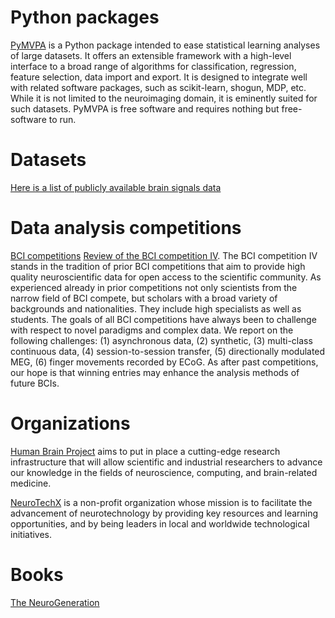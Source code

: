 # Python packages

[PyMVPA](http://www.pymvpa.org/) is a Python package intended to ease statistical learning analyses of large datasets. It offers an extensible framework with a high-level interface to a broad range of algorithms for classification, regression, feature selection, data import and export. It is designed to integrate well with related software packages, such as scikit-learn, shogun, MDP, etc. While it is not limited to the neuroimaging domain, it is eminently suited for such datasets. PyMVPA is free software and requires nothing but free-software to run.

# Datasets

[Here is a list of publicly available brain signals data](http://www.brainsignals.de/)

# Data analysis competitions

[BCI competitions](http://bbci.de/competition/)
[Review of the BCI competition IV](https://www.frontiersin.org/articles/10.3389/fnins.2012.00055/full). The BCI competition IV stands in the tradition of prior BCI competitions that aim to provide high quality neuroscientific data for open access to the scientific community. As experienced already in prior competitions not only scientists from the narrow field of BCI compete, but scholars with a broad variety of backgrounds and nationalities. They include high specialists as well as students. The goals of all BCI competitions have always been to challenge with respect to novel paradigms and complex data. We report on the following challenges: (1) asynchronous data, (2) synthetic, (3) multi-class continuous data, (4) session-to-session transfer, (5) directionally modulated MEG, (6) finger movements recorded by ECoG. As after past competitions, our hope is that winning entries may enhance the analysis methods of future BCIs.

# Organizations

[Human Brain Project](https://www.humanbrainproject.eu/en/) aims to put in place a cutting-edge research infrastructure that will allow scientific and industrial researchers to advance our knowledge in the fields of neuroscience, computing, and brain-related medicine.

[NeuroTechX](https://neurotechx.com/) is a non-profit organization whose mission is to facilitate the advancement of neurotechnology by providing key resources and learning opportunities, and by being leaders in local and worldwide technological initiatives.

# Books
[The NeuroGeneration](https://www.amazon.com/NeuroGeneration-Brain-Enhancement-Revolutionizing-Think-ebook-dp-B07QMDKVJJ/dp/B07QMDKVJJ/ref=mt_kindle)
